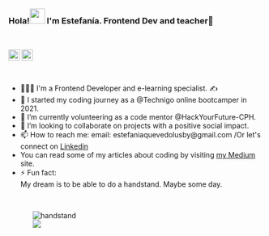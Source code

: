 ### Hola!<img src="https://raw.githubusercontent.com/MartinHeinz/MartinHeinz/master/wave.gif" width="30px"> I'm Estefanía. Frontend Dev and teacher🙂
<br>

[<img align="center" alt="esteficodes | LinkedIn" width="22px" src="https://cdn.jsdelivr.net/npm/simple-icons@v3/icons/linkedin.svg" />][linkedin]
[<img align="center" alt="esteficodes | Medium" width="22px" src="https://cdn.jsdelivr.net/npm/simple-icons@v3/icons/medium.svg" />][medium]


<br>
<ul>
<li> 👩🏽‍💻 I'm a Frontend Developer and e-learning specialist. ✍️</li>
<li> 🔭 I started my coding journey as a @Technigo online bootcamper in 2021.</>
<li> 🌱 I’m currently volunteering as a code mentor @HackYourFuture-CPH. </li>
<li> 👯 I’m looking to collaborate on projects with a positive social impact.</li>
<li> 📫 How to reach me: email: estefaniaquevedolusby@gmail.com /Or let's connect on <a href="https://www.linkedin.com/in/estefan%C3%ADa-quevedo-lusby-24bb5a3/">Linkedin</a> </li>
<li> You can read some of my articles about coding by visiting <a href="https://estefaniaquevedolusby.medium.com/">my Medium</a> site.</li>
<li> ⚡ Fun fact: </li>
 My dream is to be able to do a handstand. Maybe some day.
 <ul/>
 <br>

![handstand](https://user-images.githubusercontent.com/70166033/117107667-416dca00-ad82-11eb-85a0-a3cccfc4fbda.gif)
<br>
![](https://komarev.com/ghpvc/?username=esteficodes&color=ff69b4)


[linkedin]: https://linkedin.com/in/estefanía-quevedo-lusby-24bb5a3/
[medium]: https://estefaniaquevedolusby.medium.com

